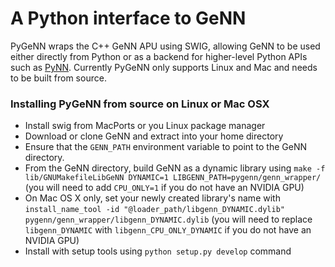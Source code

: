# A Python interface to GeNN
PyGeNN wraps the C++ GeNN APU using SWIG, allowing GeNN to be used either directly from Python or as a backend for higher-level Python APIs such as [PyNN](https://github.com/genn-team/pynn_genn). Currently PyGeNN only supports Linux and Mac and needs to be built from source.

### Installing PyGeNN from source on Linux or Mac OSX
 - Install swig from MacPorts or you Linux package manager
 - Download or clone GeNN and extract into your home directory
 - Ensure that the ``GENN_PATH`` environment variable to point to the GeNN directory.
 - From the GeNN directory, build GeNN as a dynamic library using ``make -f lib/GNUMakefileLibGeNN DYNAMIC=1 LIBGENN_PATH=pygenn/genn_wrapper/`` (you will need to add ``CPU_ONLY=1`` if you do not have an NVIDIA GPU)
 - On Mac OS X only, set your newly created library's name with ``install_name_tool -id "@loader_path/libgenn_DYNAMIC.dylib" pygenn/genn_wrapper/libgenn_DYNAMIC.dylib`` (you will need to replace ``libgenn_DYNAMIC`` with ``libgenn_CPU_ONLY_DYNAMIC`` if you do not have an NVIDIA GPU)
 - Install with setup tools using ``python setup.py develop`` command
